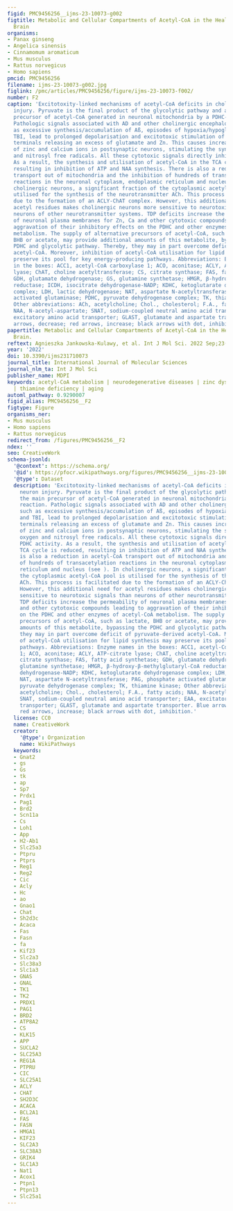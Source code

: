 ```yaml
---
figid: PMC9456256__ijms-23-10073-g002
figtitle: Metabolic and Cellular Compartments of Acetyl-CoA in the Healthy and Diseased
  Brain
organisms:
- Panax ginseng
- Angelica sinensis
- Cinnamomum aromaticum
- Mus musculus
- Rattus norvegicus
- Homo sapiens
pmcid: PMC9456256
filename: ijms-23-10073-g002.jpg
figlink: /pmc/articles/PMC9456256/figure/ijms-23-10073-f002/
number: F2
caption: 'Excitotoxity-linked mechanisms of acetyl-CoA deficits in cholinergic neuron
  injury. Pyruvate is the final product of the glycolytic pathway and also the main
  precursor of acetyl-CoA generated in neuronal mitochondria by a PDHC-catalysed reaction.
  Pathologic signals associated with AD and other cholinergic encephalopathies, such
  as excessive synthesis/accumulation of Aß, episodes of hypoxia/hypoglycaemia and
  TBI, lead to prolonged depolarisation and excitotoxic stimulation of glutaminergic
  terminals releasing an excess of glutamate and Zn. This causes increased accumulation
  of zinc and calcium ions in postsynaptic neurons, stimulating the synthesis of oxygen
  and nitrosyl free radicals. All these cytotoxic signals directly inhibit PDHC activity.
  As a result, the synthesis and utilisation of acetyl-CoA in the TCA cycle is reduced,
  resulting in inhibition of ATP and NAA synthesis. There is also a reduction in acetyl-CoA
  transport out of mitochondria and the inhibition of hundreds of transacetylation
  reactions in the neuronal cytoplasm, endoplasmic reticulum and nucleus (see ). In
  cholinergic neurons, a significant fraction of the cytoplasmic acetyl-CoA pool is
  utilised for the synthesis of the neurotransmitter ACh. This process is facilitated
  due to the formation of an ACLY-ChAT complex. However, this additional need for
  acetyl residues makes cholinergic neurons more sensitive to neurotoxic signals than
  neurons of other neurotransmitter systems. TDP deficits increase the permeability
  of neuronal plasma membranes for Zn, Ca and other cytotoxic compounds leading to
  aggravation of their inhibitory effects on the PDHC and other enzymes of acetyl-CoA
  metabolism. The supply of alternative precursors of acetyl-CoA, such as lactate,
  BHB or acetate, may provide additional amounts of this metabolite, bypassing the
  PDHC and glycolytic pathway. Thereby, they may in part overcome deficit of pyruvate-derived
  acetyl-CoA. Moreover, inhibition of acetyl-CoA utilisation for lipid synthesis may
  preserve its pool for key energy-producing pathways. Abbreviations: Enzyme names
  in the boxes: ACC1, acetyl-CoA carboxylase 1; ACO, aconitase; ACLY, ATP-citrate
  lyase; ChAT, choline acetyltransferase; CS, citrate synthase; FAS, fatty acid synthetase;
  GDH, glutamate dehydrogenase; GS, glutamine synthetase; HMGR, β-hydroxy-β-methylglutaryl-CoA
  reductase; ICDH, isocitrate dehydrogenase-NADP; KDHC, ketoglutarate dehydrogenase
  complex; LDH, lactic dehydrogenase; NAT, aspartate N-acetyltransferase; PAG, phosphate
  activated glutaminase; PDHC, pyruvate dehydrogenase complex; TK, thiamine kinase;
  Other abbreviations: ACh, acetylcholine; Chol., cholesterol; F.A., fatty acids;
  NAA, N-acetyl-aspartate; SNAT, sodium-coupled neutral amino acid transporter; EAA,
  excitatory amino acid transporter; GLAST, glutamate and aspartate transporter. Blue
  arrows, decrease; red arrows, increase; black arrows with dot, inhibition.'
papertitle: Metabolic and Cellular Compartments of Acetyl-CoA in the Healthy and Diseased
  Brain.
reftext: Agnieszka Jankowska-Kulawy, et al. Int J Mol Sci. 2022 Sep;23(17):10073.
year: '2022'
doi: 10.3390/ijms231710073
journal_title: International Journal of Molecular Sciences
journal_nlm_ta: Int J Mol Sci
publisher_name: MDPI
keywords: acetyl-CoA metabolism | neurodegenerative diseases | zinc dyshomeostasis
  | thiamine deficiency | aging
automl_pathway: 0.9290007
figid_alias: PMC9456256__F2
figtype: Figure
organisms_ner:
- Mus musculus
- Homo sapiens
- Rattus norvegicus
redirect_from: /figures/PMC9456256__F2
ndex: ''
seo: CreativeWork
schema-jsonld:
  '@context': https://schema.org/
  '@id': https://pfocr.wikipathways.org/figures/PMC9456256__ijms-23-10073-g002.html
  '@type': Dataset
  description: 'Excitotoxity-linked mechanisms of acetyl-CoA deficits in cholinergic
    neuron injury. Pyruvate is the final product of the glycolytic pathway and also
    the main precursor of acetyl-CoA generated in neuronal mitochondria by a PDHC-catalysed
    reaction. Pathologic signals associated with AD and other cholinergic encephalopathies,
    such as excessive synthesis/accumulation of Aß, episodes of hypoxia/hypoglycaemia
    and TBI, lead to prolonged depolarisation and excitotoxic stimulation of glutaminergic
    terminals releasing an excess of glutamate and Zn. This causes increased accumulation
    of zinc and calcium ions in postsynaptic neurons, stimulating the synthesis of
    oxygen and nitrosyl free radicals. All these cytotoxic signals directly inhibit
    PDHC activity. As a result, the synthesis and utilisation of acetyl-CoA in the
    TCA cycle is reduced, resulting in inhibition of ATP and NAA synthesis. There
    is also a reduction in acetyl-CoA transport out of mitochondria and the inhibition
    of hundreds of transacetylation reactions in the neuronal cytoplasm, endoplasmic
    reticulum and nucleus (see ). In cholinergic neurons, a significant fraction of
    the cytoplasmic acetyl-CoA pool is utilised for the synthesis of the neurotransmitter
    ACh. This process is facilitated due to the formation of an ACLY-ChAT complex.
    However, this additional need for acetyl residues makes cholinergic neurons more
    sensitive to neurotoxic signals than neurons of other neurotransmitter systems.
    TDP deficits increase the permeability of neuronal plasma membranes for Zn, Ca
    and other cytotoxic compounds leading to aggravation of their inhibitory effects
    on the PDHC and other enzymes of acetyl-CoA metabolism. The supply of alternative
    precursors of acetyl-CoA, such as lactate, BHB or acetate, may provide additional
    amounts of this metabolite, bypassing the PDHC and glycolytic pathway. Thereby,
    they may in part overcome deficit of pyruvate-derived acetyl-CoA. Moreover, inhibition
    of acetyl-CoA utilisation for lipid synthesis may preserve its pool for key energy-producing
    pathways. Abbreviations: Enzyme names in the boxes: ACC1, acetyl-CoA carboxylase
    1; ACO, aconitase; ACLY, ATP-citrate lyase; ChAT, choline acetyltransferase; CS,
    citrate synthase; FAS, fatty acid synthetase; GDH, glutamate dehydrogenase; GS,
    glutamine synthetase; HMGR, β-hydroxy-β-methylglutaryl-CoA reductase; ICDH, isocitrate
    dehydrogenase-NADP; KDHC, ketoglutarate dehydrogenase complex; LDH, lactic dehydrogenase;
    NAT, aspartate N-acetyltransferase; PAG, phosphate activated glutaminase; PDHC,
    pyruvate dehydrogenase complex; TK, thiamine kinase; Other abbreviations: ACh,
    acetylcholine; Chol., cholesterol; F.A., fatty acids; NAA, N-acetyl-aspartate;
    SNAT, sodium-coupled neutral amino acid transporter; EAA, excitatory amino acid
    transporter; GLAST, glutamate and aspartate transporter. Blue arrows, decrease;
    red arrows, increase; black arrows with dot, inhibition.'
  license: CC0
  name: CreativeWork
  creator:
    '@type': Organization
    name: WikiPathways
  keywords:
  - Gnat2
  - gs
  - Gs
  - tk
  - ap
  - Sp7
  - Prdx1
  - Pag1
  - Brd2
  - Scn11a
  - Cs
  - Loh1
  - App
  - H2-Ab1
  - Slc25a3
  - Ptpru
  - Ptprs
  - Reg1
  - Reg2
  - Cic
  - Acly
  - Hc
  - ao
  - Gnao1
  - Chat
  - Sh2d3c
  - Acaca
  - Fas
  - Fasn
  - fa
  - Kif23
  - Slc2a3
  - Slc38a3
  - Slc1a3
  - GNAS
  - GNAL
  - TK1
  - TK2
  - PRDX1
  - PAG1
  - BRD2
  - ATP8A2
  - CS
  - KLK15
  - APP
  - SUCLA2
  - SLC25A3
  - REG1A
  - PTPRU
  - CIC
  - SLC25A1
  - ACLY
  - CHAT
  - SH2D3C
  - ACACA
  - BCL2A1
  - FAS
  - FASN
  - HMGA1
  - KIF23
  - SLC2A3
  - SLC38A3
  - GRIK4
  - SLC1A3
  - Nat1
  - Acox1
  - Ptpn1
  - Ptpn13
  - Slc25a1
---
```

